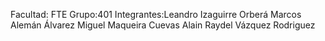 Facultad: FTE
Grupo:401
Integrantes:Leandro Izaguirre Orberá
            Marcos Alemán Álvarez
            Miguel Maqueira Cuevas
            Alain Raydel Vázquez Rodriguez 

